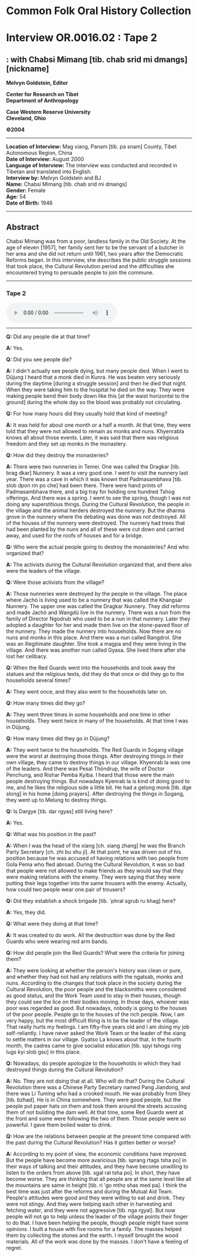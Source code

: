 # Common Folk Oral History Collection  
# Interview OR.0016.02 : Tape 2  
##  : with Chabsi Mimang [tib. chab srid mi dmangs] [nickname]  


**Melvyn Goldstein, Editor**  

**Center for Research on Tibet**  
**Department of Anthropology**  

**Case Western Reserve University**  
**Cleveland, Ohio**  

**©2004**  

---  
**Location of Interview:** Mag xiang, Panam [tib. pa snam] County, Tibet Autonomous
						Region, China  
**Date of Interview:** August 2000  
**Language of Interview:** The interview was conducted and recorded in Tibetan and translated into English.  
**Interview by:** Melvyn Goldstein and BJ  
**Name:** Chabsi Mimang [tib. chab srid mi dmangs]  
**Gender:** Female  
**Age:** 54  
**Date of Birth:** 1946  

---  
## Abstract  

Chabsi Mimang was from a poor, landless family in the Old Society. At the age of eleven [1957], her family sent her to be the servant of a butcher in her area and she did not return until 1961, two years after the Democratic Reforms began. In this interview, she describes the public struggle sessions that took place, the Cultural Revolution period and the difficulties she encountered trying to persuade people to join the commune. 
  
---
### Tape 2  

<audio controls>
<source src="https://tile.loc.gov/storage-services/service/asian/asiantoha/OR_0016_02/OR_0016_02.mp3" type="audio/mpeg">
Your browser does not support the audio element.
</audio>  

---

**Q:**  Did any people die at that time?   

**A:**  Yes.   

**Q:**  Did you see people die?   

**A:**  I didn't actually see people dying, but many people died. When I went to Düjung I heard that a monk died in Kunra. He was beaten very seriously during the daytime [during a struggle session] and then he died that night. When they were taking him to the hospital he died on the way. They were making people bend their body down like this [at the waist horizontal to the ground] during the whole day so the blood was probably not circulating.   

**Q:**  For how many hours did they usually hold that kind of meeting?  

**A:**  It was held for about one month or a half a month. At that time, they were told that they were not allowed to remain as monks and nuns. Khyenrabla  knows all about those events. Later, it was said that there was religious freedom and they set up monks in the monastery.   

**Q:**  How did they destroy the monasteries?   

**A:**  There were two nunneries in Temei. One was called the Dragkar [tib. brag dkar] Nunnery. It was a very good one. I went to visit the nunnery last year. There was a cave in which it was known that Padmasambhava [tib. slob dpon rin po che] had been there. There were hand prints of Padmasambhava there, and a big tray for holding one hundred Tshog offerings. And there was a spring. I went to see the spring, though I was not doing any superstitious things. During the Cultural Revolution, the people in the village and the animal herders destroyed the nunnery. But the dharma grove in the nunnery where the debating was done was not destroyed. All of the houses of the nunnery were destroyed. The nunnery had trees that had been planted by the nuns and all of these were cut down and carried away, and used for the roofs of houses and for a bridge.   

**Q:**  Who were the actual people going to destroy the monasteries? And who organized that?   

**A:**  The activists during the Cultural Revolution organized that, and there also were the leaders of the village.   

**Q:**  Were those activists from the village?   

**A:**  Those nunneries were destroyed by the people in the village. The place where Jachö is living used to be a nunnery that was called the Khangsar Nunnery. The upper one was called the Dragkar Nunnery. They did reforms and made Jachö and Wangdü live in the nunnery. There was a nun from the family of Director Ngodrub who used to be a nun in that nunnery. Later they adopted a daughter for her and made them live on the stone-paved floor of the nunnery. They made the nunnery into households. Now there are no nuns and monks in this place. And there was a nun called Rangdrol. She was an illegitimate daughter. She took a magpa and they were living in the village. And there was another nun called Gyasa. She lived there after she lost her celibacy.   

**Q:**  When the Red Guards went into the households and took away the statues and the religious texts, did they do that once or did they go to the households several times?   

**A:**  They went once, and they also went to the households later on.   

**Q:**  How many times did they go?   

**A:**  They went three times in some households and one time in other households. They went twice in many of the households. At that time I was in Düjung.   

**Q:**  How many times did they go in Düjung?   

**A:**  They went twice to the households. The Red Guards in Sogang village were the worst at destroying those things. After destroying things in their own village, they came to destroy things in our village. Khyenrab la was one of the leaders. And there was Pesal Thöndrup, the wife of Doctor Penchung, and Rishar Pemba Kyiba. I heard that those were the main people destroying things. But nowadays Kyenrab la is kind of doing good to me, and he likes the religious side a little bit. He had a gelong monk [tib. dge slong] in his home [doing prayers]. After destroying the things in Sogang, they went up to Melung to destroy things.   

**Q:**  Is Dargye [tib. dar rgyas] still living here?   

**A:**  Yes.   

**Q:**  What was his position in the past?   

**A:**  When I was the head of the xiang [ch. xiang zhang] he was the Branch Party Secretary [ch. zhi bu shu ji]. At that point, he was driven out of his position because he was accused of having relations with two people from Gola Pema who fled abroad. During the Cultural Revolution, it was so bad that people were not allowed to make friends as they would say that they were making relations with the enemy. They were saying that they were putting their legs together into the same trousers with the enemy. Actually, how could two people wear one pair of trousers?   

**Q:**  Did they establish a shock brigade [tib. 'phral sgrub ru khag] here?   

**A:**  Yes, they did.   

**Q:**  What were they doing at that time?   

**A:**  It was created to do work. All the destruction was done by the Red Guards who were wearing red arm bands.   

**Q:**  How did people join the Red Guards? What were the criteria for joining them?   

**A:**  They were looking at whether the person's history was clean or pure, and whether they had not had any relations with the ngatsab, monks and nuns. According to the changes that took place in the society during the Cultural Revolution, the poor people and the blacksmiths were considered as good status, and the Work Team used to stay in their houses, though they could see the lice on their bodies moving. In those days, whoever was poor was regarded as good. But nowadays, nobody is going to the houses of the poor people. People go to the houses of the rich people. Now, I am very happy, but the most difficult thing is to be the leader of the village. That really hurts my feelings. I am fifty-five years old and I am doing my job self-reliantly. I have never asked the Work Team or the leader of the xiang to settle matters in our village. Gyatso La knows about that. In the fourth month, the cadres came to give socialist education [tib. spyi tshogs ring lugs kyi slob gso] in this place.   

**Q:**  Nowadays, do people apologize to the households in which they had destroyed things during the Cultural Revolution?   

**A:**  No. They are not doing that at all. Who will do that? During the Cultural Revolution there was a Chinese Party Secretary named Pang Jiandong, and there was Li Tuming who had a crooked mouth. He was probably from Shey [tib. bzhad]. He is in China somewhere. They were good people, but the people put paper hats on them and took them around the streets accusing them of not building the dam well. At that time, some Red Guards went at the front and some were following the two of them. Those people were so powerful. I gave them boiled water to drink.   

**Q:**  How are the relations between people at the present time compared with the past during the Cultural Revolution? Has it gotten better or worse?   

**A:**  According to my point of view, the economic conditions have improved. But the people have become more avaricious [tib. sprang rtags tsha po] in their ways of talking and their attitudes, and they have become unwilling to listen to the orders from above [tib. sgal ral tsha po]. In short, they have become worse. They are thinking that all people are at the same level like all the mountains are same in height [tib. ri 'go mtho shas med pa]. I think the best time was just after the reforms and during the Mutual Aid Team. People's attitudes were good and they were willing to eat and drink. They were not stingy. And they were helping each other in harvesting and fetching water, and they were not aggressive [tib. nga rgyal]. But now people will not go to help unless the leader of the village points their finger to do that. I have been helping the people, though people might have some opinions. I built a house with five rooms for a family. The masses helped them by collecting the stones and the earth. I myself brought the wood materials. All of the work was done by the masses. I don't have a feeling of regret.   

